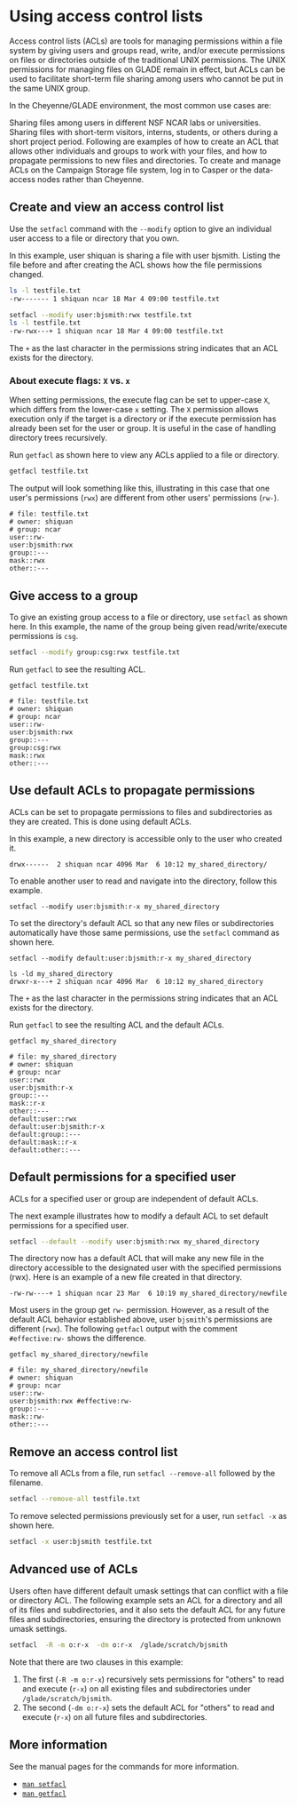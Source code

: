# Using access control lists

Access control lists (ACLs) are tools for managing permissions within a file system by giving users and groups read, write, and/or execute permissions on files or directories outside of the traditional UNIX permissions. The UNIX permissions for managing files on GLADE remain in effect, but ACLs can be used to facilitate short-term file sharing among users who cannot be put in the same UNIX group.

In the Cheyenne/GLADE environment, the most common use cases are:

Sharing files among users in different NSF NCAR labs or universities.
Sharing files with short-term visitors, interns, students, or others during a short project period.
Following are examples of how to create an ACL that allows other individuals and groups to work with your files, and how to propagate permissions to new files and directories. To create and manage ACLs on the Campaign Storage file system, log in to Casper or the data-access nodes rather than Cheyenne.

## Create and view an access control list
Use the `setfacl` command with the `--modify` option to give an individual user access to a file or directory that you own.

In this example, user shiquan is sharing a file with user bjsmith. Listing the file before and after creating the ACL shows how the file permissions changed.
```bash
ls -l testfile.txt
-rw------- 1 shiquan ncar 18 Mar 4 09:00 testfile.txt

setfacl --modify user:bjsmith:rwx testfile.txt
ls -l testfile.txt
-rw-rwx---+ 1 shiquan ncar 18 Mar 4 09:00 testfile.txt
```
The `+` as the last character in the permissions string indicates that an ACL exists for the directory.

### About execute flags: `X` vs. `x`
When setting permissions, the execute flag can be set to upper-case `X`, which differs from the lower-case `x` setting. The `X` permission allows execution only if the target is a directory or if the execute permission has already been set for the user or group. It is useful in the case of handling directory trees recursively.

Run `getfacl` as shown here to view any ACLs applied to a file or directory.

```bash
getfacl testfile.txt
```

The output will look something like this, illustrating in this case that one user's permissions (`rwx`) are different from other users' permissions (`rw-`).
```pre
# file: testfile.txt
# owner: shiquan
# group: ncar
user::rw-
user:bjsmith:rwx
group::---
mask::rwx
other::---
```

## Give access to a group
To give an existing group access to a file or directory, use `setfacl` as shown here. In this example, the name of the group being given read/write/execute permissions is `csg`.

```bash
setfacl --modify group:csg:rwx testfile.txt
```

Run `getfacl` to see the resulting ACL.
```pre
getfacl testfile.txt

# file: testfile.txt
# owner: shiquan
# group: ncar
user::rw-
user:bjsmith:rwx
group::---
group:csg:rwx
mask::rwx
other::---
```

## Use default ACLs to propagate permissions
ACLs can be set to propagate permissions to files and subdirectories as they are created. This is done using default ACLs.

In this example, a new directory is accessible only to the user who created it.
```pre
drwx------  2 shiquan ncar 4096 Mar  6 10:12 my_shared_directory/
```
To enable another user to read and navigate into the directory, follow this example.
```pre
setfacl --modify user:bjsmith:r-x my_shared_directory
```
To set the directory's default ACL so that any new files or subdirectories automatically have those same permissions, use the `setfacl` command as shown here.

```pre
setfacl --modify default:user:bjsmith:r-x my_shared_directory

ls -ld my_shared_directory
drwxr-x---+ 2 shiquan ncar 4096 Mar  6 10:12 my_shared_directory
```
The `+` as the last character in the permissions string indicates that an ACL exists for the directory.

Run `getfacl` to see the resulting ACL and the default ACLs.
```pre
getfacl my_shared_directory

# file: my_shared_directory
# owner: shiquan
# group: ncar
user::rwx
user:bjsmith:r-x
group::---
mask::r-x
other::---
default:user::rwx
default:user:bjsmith:r-x
default:group::---
default:mask::r-x
default:other::---
```

## Default permissions for a specified user
ACLs for a specified user or group are independent of default ACLs.

The next example illustrates how to modify a default ACL to set default permissions for a specified user.

```bash
setfacl --default --modify user:bjsmith:rwx my_shared_directory
```

The directory now has a default ACL that will make any new file in the directory accessible to the designated user with the specified permissions (rwx). Here is an example of a new file created in that directory.

```pre
-rw-rw----+ 1 shiquan ncar 23 Mar  6 10:19 my_shared_directory/newfile
```

Most users in the group get `rw-` permission. However, as a result of the default ACL behavior established above, user `bjsmith`'s permissions are different (`rwx`). The following `getfacl` output with the comment `#effective:rw-` shows the difference.

```pre
getfacl my_shared_directory/newfile

# file: my_shared_directory/newfile
# owner: shiquan
# group: ncar
user::rw-
user:bjsmith:rwx #effective:rw-
group::---
mask::rw-
other::---
```

## Remove an access control list
To remove all ACLs from a file, run `setfacl --remove-all` followed by the filename.
```bash
setfacl --remove-all testfile.txt
```
To remove selected permissions previously set for a user, run `setfacl -x` as shown here.
```bash
setfacl -x user:bjsmith testfile.txt
```
## Advanced use of ACLs
Users often have different default umask settings that can conflict with a file or directory ACL. The following example sets an ACL for a directory and all of its files and subdirectories, and it also sets the default ACL for any future files and subdirectories, ensuring the directory is protected from unknown umask settings.
```bash
setfacl  -R -m o:r-x  -dm o:r-x  /glade/scratch/bjsmith
```
Note that there are two clauses in this example:

1. The first (`-R -m o:r-x`) recursively sets permissions for "others" to read and execute (`r-x`) on all existing files and subdirectories under `/glade/scratch/bjsmith`.
2. The second (`-dm o:r-x`) sets the default ACL for "others" to read and execute (`r-x`) on all future files and subdirectories.

## More information
See the manual pages for the commands for more information.

 - [`man setfacl`](https://linux.die.net/man/1/setfacl)
 - [`man getfacl`](https://linux.die.net/man/1/getfacl)
